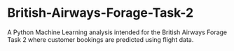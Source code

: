 # British-Airways-Forage-Task-2
A Python Machine Learning analysis intended for the British Airways Forage Task 2 where customer bookings are predicted using flight data.
